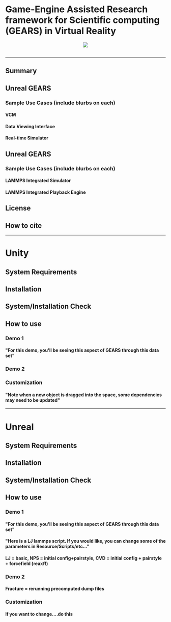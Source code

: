 # Game-Engine Assisted Research framework for Scientific computing (GEARS) in Virtual Reality

<div align="center">
  <img src="https://magics.usc.edu/wp-content/uploads/2017/06/GEARS-Logo2.jpg"><br><br>
</div>

-----------------

## Summary

## Unreal GEARS
### Sample Use Cases (include blurbs on each)
#### VCM
#### Data Viewing Interface
#### Real-time Simulator

## Unreal GEARS
### Sample Use Cases (include blurbs on each)
#### LAMMPS Integrated Simulator
#### LAMMPS Integrated Playback Engine

## License

## How to cite

-----------------
# Unity

## System Requirements
## Installation
## System/Installation Check
## How to use
### Demo 1 
#### "For this demo, you'll be seeing this aspect of GEARS through this data set"
### Demo 2
### Customization
#### "Note when a new object is dragged into the space, some dependencies may need to be updated"

-----------------
# Unreal

## System Requirements
## Installation
## System/Installation Check
## How to use
### Demo 1 
#### "For this demo, you'll be seeing this aspect of GEARS through this data set"
#### "Here is a LJ lammps script. If you would like, you can change some of the parameters in Resource/Scripts/etc..."
#### LJ = basic, NPS = initial config+pairstyle, CVD = initial config + pairstyle + forcefield (reaxff)
### Demo 2
#### Fracture = rerunning precomputed dump files
### Customization
#### If you want to change....do this